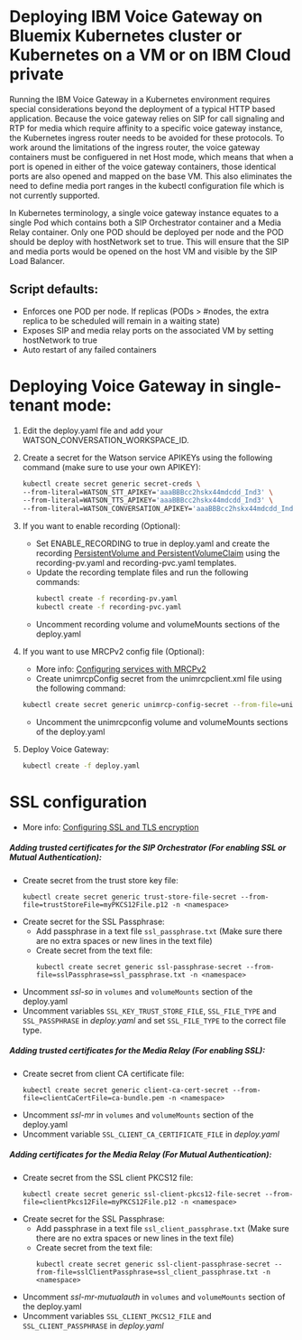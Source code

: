 # Deploying IBM Voice Gateway on Bluemix Kubernetes cluster or Kubernetes on a VM or on IBM Cloud private
Running the IBM Voice Gateway in a Kubernetes environment requires special considerations beyond the deployment of a typical HTTP based application. Because the voice gateway relies on SIP for call signaling and RTP for media which require affinity to a specific voice gateway instance, the Kubernetes ingress router needs to be avoided for these protocols. To work around the limitations of the ingress router, the voice gateway containers must be configuered in net Host mode, which means that when a port is opened in either of the voice gateway containers, those identical ports are also opened and mapped on the base VM. This also eliminates the need to define media port ranges in the kubectl configuration file which is not currently supported.

In Kubernetes terminology, a single voice gateway instance equates to a single Pod which contains both a SIP Orchestrator container and a Media Relay container. Only one POD should be deployed per node and the POD should be deploy with hostNetwork set to true. This will ensure that the SIP and media ports would be opened on the host VM and visible by the SIP Load Balancer.  

## Script defaults:

* Enforces one POD per node. If replicas (PODs > #nodes, the extra replica to be scheduled will remain in a waiting state)
* Exposes SIP and media relay ports on the associated VM by setting hostNetwork to true
* Auto restart of any failed containers

# Deploying Voice Gateway in single-tenant mode:

1) Edit the deploy.yaml file and add your WATSON_CONVERSATION_WORKSPACE_ID.

1) Create a secret for the Watson service APIKEYs using the following command (make sure to use your own APIKEY):
   ```bash
   kubectl create secret generic secret-creds \
   --from-literal=WATSON_STT_APIKEY='aaaBBBcc2hskx44mdcdd_Ind3' \
   --from-literal=WATSON_TTS_APIKEY='aaaBBBcc2hskx44mdcdd_Ind3' \
   --from-literal=WATSON_CONVERSATION_APIKEY='aaaBBBcc2hskx44mdcdd_Ind3'
   ```

1) If you want to enable recording (Optional): 
   - Set ENABLE_RECORDING to true in deploy.yaml and create the recording [PersistentVolume and PersistentVolumeClaim](https://kubernetes.io/docs/concepts/storage/persistent-volumes/) using the recording-pv.yaml and recording-pvc.yaml templates.
   - Update the recording template files  and run the following commands: 
     ```bash
     kubectl create -f recording-pv.yaml
     kubectl create -f recording-pvc.yaml
     ```
   - Uncomment recording volume and volumeMounts sections of the deploy.yaml

1) If you want to use MRCPv2 config file (Optional):
   - More info: [Configuring services with MRCPv2](https://www.ibm.com/support/knowledgecenter/SS4U29/MRCP.html)
   - Create unimrcpConfig secret from the unimrcpclient.xml file using the following command: 
    ```bash
    kubectl create secret generic unimrcp-config-secret --from-file=unimrcpConfig=unimrcpclient.xml
    ```
   - Uncomment the unimrcpconfig volume and volumeMounts sections of the deploy.yaml 
  
1) Deploy Voice Gateway:  
   ```bash
   kubectl create -f deploy.yaml
   ```

# SSL configuration
- More info: [Configuring SSL and TLS encryption](https://www.ibm.com/support/knowledgecenter/SS4U29/security.html#configuring-ssl-and-tls-encryption)

##### Adding trusted certificates for the SIP Orchestrator (For enabling SSL or Mutual Authentication):
- Create secret from the trust store key file:
  ```
  kubectl create secret generic trust-store-file-secret --from-file=trustStoreFile=myPKCS12File.p12 -n <namespace>
  ```
- Create secret for the SSL Passphrase:
  - Add passphrase in a text file `ssl_passphrase.txt` (Make sure there are no extra spaces or new lines in the text file)
  - Create secret from the text file:
    ```
    kubectl create secret generic ssl-passphrase-secret --from-file=sslPassphrase=ssl_passphrase.txt -n <namespace>
    ```
- Uncomment *ssl-so* in `volumes` and `volumeMounts` section of the deploy.yaml
- Uncomment variables `SSL_KEY_TRUST_STORE_FILE`, `SSL_FILE_TYPE` and `SSL_PASSPHRASE` in *deploy.yaml* and set `SSL_FILE_TYPE` to the correct file type.

##### Adding trusted certificates for the Media Relay (For enabling SSL):
- Create secret from client CA certificate file:
  ```
  kubectl create secret generic client-ca-cert-secret --from-file=clientCaCertFile=ca-bundle.pem -n <namespace>
  ```
- Uncomment *ssl-mr* in `volumes` and `volumeMounts` section of the deploy.yaml
- Uncomment variable `SSL_CLIENT_CA_CERTIFICATE_FILE` in *deploy.yaml* 

##### Adding certificates for the Media Relay (For Mutual Authentication):
- Create secret from the SSL client PKCS12 file:
  ```
  kubectl create secret generic ssl-client-pkcs12-file-secret --from-file=clientPkcs12File=myPKCS12File.p12 -n <namespace>
  ```
- Create secret for the SSL Passphrase:
  - Add passphrase in a text file `ssl_client_passphrase.txt` (Make sure there are no extra spaces or new lines in the text file)
  - Create secret from the text file:
    ```
    kubectl create secret generic ssl-client-passphrase-secret --from-file=sslClientPassphrase=ssl_client_passphrase.txt -n <namespace>
    ```
- Uncomment *ssl-mr-mutualauth* in `volumes` and `volumeMounts` section of the deploy.yaml
- Uncomment variables `SSL_CLIENT_PKCS12_FILE` and `SSL_CLIENT_PASSPHRASE` in *deploy.yaml*
